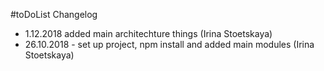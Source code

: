 #toDoList Changelog

- 1.12.2018 added main architechture things (Irina Stoetskaya) 
- 26.10.2018 - set up project, npm install and added main modules (Irina Stoetskaya)
